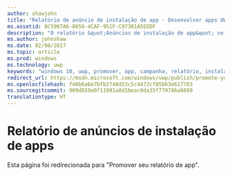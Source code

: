 ```yaml
---
author: shawjohn
title: "Relatório de anúncio de instalação de app - Desenvolver apps UWP"
ms.assetid: 8C5907A6-8059-4CAF-951F-C97301A5EEDF
description: "O relatório &quot;Anúncios de instalação de app&quot; no painel do Centro de Desenvolvimento do Windows permite que você veja o desempenho de suas campanhas de anúncios de promoção de app."
ms.author: johnshaw
ms.date: 02/08/2017
ms.topic: article
ms.prod: windows
ms.technology: uwp
keywords: "windows 10, uwp, promover, app, campanha, relatório, instalações"
redirect_url: https://msdn.microsoft.com/windows/uwp/publish/promote-your-app-report
ms.openlocfilehash: f40b6a6e7bfb2748d53c5c4472cf05b63e617703
ms.sourcegitcommit: 909d859a0f11981a8d1beac0da35f779786a6889
translationtype: HT
---
```

# <a name="app-install-ads-report"></a>Relatório de anúncios de instalação de apps
 
Esta página foi redirecionada para "Promover seu relatório de app".
 
